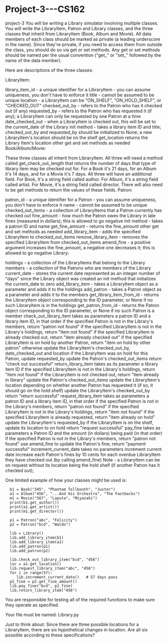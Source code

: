 # Project-3---CS162

project-3
You will be writing a Library simulator involving multiple classes. You will write the LibraryItem, Patron and Library classes, and the three classes that inherit from LibraryItem (Book, Album and Movie). All data members of each class should be marked as private (a leading underscore in the name). Since they're private, if you need to access them from outside the class, you should do so via get or set methods. Any get or set methods should be named per the usual convention ("get_" or "set_" followed by the name of the data member).

Here are descriptions of the three classes:

LibraryItem:

library_item_id - a unique identifier for a LibraryItem - you can assume uniqueness, you don't have to enforce it
title - cannot be assumed to be unique
location - a LibraryItem can be "ON_SHELF", "ON_HOLD_SHELF", or "CHECKED_OUT"
checked_out_by - refers to the Patron who has it checked out (if any)
requested_by - refers to the Patron who has requested it (if any); a LibraryItem can only be requested by one Patron at a time
date_checked_out - when a LibraryItem is checked out, this will be set to the current_date of the Library
init method - takes a library item ID and title; checked_out_by and requested_by should be initialized to None; a new LibraryItem's location should be on the shelf
get_location returns the Library Item's location
other get and set methods as needed
Book/Album/Movie:

These three classes all inherit from LibraryItem.
All three will need a method called get_check_out_length that returns the number of days that type of library item may be checked out for. For a Book it's 21 days, for an Album it's 14 days, and for a Movie it's 7 days.
All three will have an additional field. For Book, it's a string field called author. For Album, it's a string field called artist. For Movie, it's a string field called director. There will also need to be get methods to return the values of these fields.
Patron:

patron_id - a unique identifier for a Patron - you can assume uniqueness, you don't have to enforce it
name - cannot be assumed to be unique
checked_out_items - a collection of LibraryItems that a Patron currently has checked out
fine_amount - how much the Patron owes the Library in late fines (measured in dollars); this is allowed to go negative
init method - takes a patron ID and name
get_fine_amount - returns the fine_amount
other get and set methods as needed
add_library_item - adds the specified LibraryItem to checked_out_items
remove_library_item - removes the specified LibraryItem from checked_out_items
amend_fine - a positive argument increases the fine_amount, a negative one decreases it; this is allowed to go negative
Library:

holdings - a collection of the LibraryItems that belong to the Library
members - a collection of the Patrons who are members of the Library
current_date - stores the current date represented as an integer number of "days" since the Library object was created
an init method that initializes the current_date to zero
add_library_item - takes a LibraryItem object as a parameter and adds it to the holdings
add_patron - takes a Patron object as a parameter and adds it to the members
get_library_item_from_id - returns the LibraryItem object corresponding to the ID parameter, or None if no such LibraryItem is in the holdings
get_patron_from_id - returns the Patron object corresponding to the ID parameter, or None if no such Patron is a member
check_out_library_item
takes as parameters a patron ID and a library item ID, in that order
if the specified Patron is not in the Library's members, return "patron not found"
if the specified LibraryItem is not in the Library's holdings, return "item not found"
if the specified LibraryItem is already checked out, return "item already checked out"
if the specified LibraryItem is on hold by another Patron, return "item on hold by other patron"
otherwise update the LibraryItem's checked_out_by, date_checked_out and location
if the LibraryItem was on hold for this Patron, update requested_by
update the Patron's checked_out_items
return "check out successful"
return_library_item
takes as its parameter a library item ID
if the specified LibraryItem is not in the Library's holdings, return "item not found"
if the LibraryItem is not checked out, return "item already in library"
update the Patron's checked_out_items
update the LibraryItem's location depending on whether another Patron has requested it (if so, it should go on the hold shelf)
update the LibraryItem's checked_out_by
return "return successful"
request_library_item
takes as parameters a patron ID and a library item ID, in that order
if the specified Patron is not in the Library's members, return "patron not found"
if the specified LibraryItem is not in the Library's holdings, return "item not found"
if the specified LibraryItem is already requested, return "item already on hold"
update the LibraryItem's requested_by
if the LibraryItem is on the shelf, update its location to on hold
return "request successful"
pay_fine
takes as parameters a Patron ID and the amount (in dollars) being paid (in that order)
if the specified Patron is not in the Library's members, return "patron not found"
use amend_fine to update the Patron's fine; return "payment successful"
increment_current_date
takes no parameters
increment current date
increase each Patron's fines by 10 cents for each overdue LibraryItem they have checked out (by calling amend_fine)
Note - a LibraryItem can be on request without its location being the hold shelf (if another Patron has it checked out);

One limited example of how your classes might be used is:

      b1 = Book("345", "Phantom Tollbooth", "Juster")
      a1 = Album("456", "...And His Orchestra", "The Fastbacks")
      m1 = Movie("567", "Laputa", "Miyazaki")
      print(b1.get_author())
      print(a1.get_artist())
      print(m1.get_director())
      
      p1 = Patron("abc", "Felicity")
      p2 = Patron("bcd", "Waldo")
      
      lib = Library()
      lib.add_library_item(b1)
      lib.add_library_item(a1)
      lib.add_patron(p1)
      lib.add_patron(p2)
      
      lib.check_out_library_item("bcd", "456")
      loc = a1.get_location()
      lib.request_library_item("abc", "456")
      for i in range(57):
         lib.increment_current_date()   # 57 days pass
      p2_fine = p2.get_fine_amount()
      lib.pay_fine("bcd", p2_fine)
      lib.return_library_item("456")
You are responsible for testing all of the required functions to make sure they operate as specified.

Your file must be named: Library.py

Just to think about: Since there are three possible locations for a LibraryItem, there are six hypothetical changes in location. Are all six possible according to these specifications?
